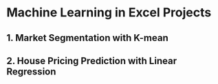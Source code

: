 # Machine Learning in Excel Projects

## 1. Market Segmentation with K-mean


## 2. House Pricing Prediction with Linear Regression
